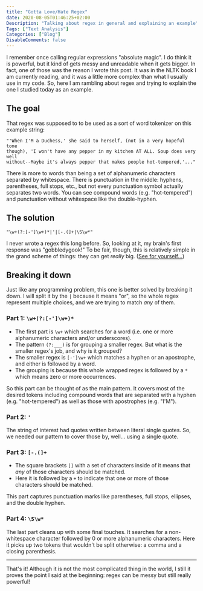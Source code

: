 ```yaml
---
title: "Gotta Love/Hate Regex"
date: 2020-08-05T01:46:25+02:00
Description: "Talking about regex in general and explaining an example"
Tags: ["Text Analysis"]
Categories: ["Blog"]
DisableComments: false
---
```


I remember once calling regular expressions "absolute magic". I do think it is
powerful, but it kind of gets messy and unreadable when it gets bigger. In fact,
one of those was the reason I wrote this post. It was in the NLTK book I am
currently reading, and it was a little more complex than what I usually use in
my code. So, here I am rambling about regex and trying to explain the one I
studied today as an example.

## The goal

That regex was supposed to to be used as a sort of word tokenizer on this
example string:

```
"'When I'M a Duchess,' she said to herself, (not in a very hopeful tone
though), 'I won't have any pepper in my kitchen AT ALL. Soup does very well
without--Maybe it's always pepper that makes people hot-tempered,'..."
```

There is more to words than being a set of alphanumeric characters separated by
whitespace. There is punctuation in the middle: hyphens, parentheses, full
stops, etc., but not every punctuation symbol actually separates two words.
You can see compound words (e.g. "hot-tempered") and punctuation without
whitespace like the double-hyphen.

## The solution

```
"\w+(?:[-']\w+)*|'|[-.(]+|\S\w*"
```

I never wrote a regex this long before. So, looking at it, my brain's first
response was "gobbledygook!" To be fair, though, this is relatively simple in
the grand scheme of things: they can get _really_ big.
([See for yourself...](https://stackoverflow.com/questions/201323/how-to-validate-an-email-address-using-a-regular-expression#201378))

## Breaking it down

Just like any programming problem, this one is better solved by breaking it
down. I will split it by the `|` because it means "or", so the whole regex
represent multiple choices, and we are trying to match _any_ of them.

### Part 1: `\w+(?:[-']\w+)*`

- The first part is `\w+` which searches for a word (i.e. one or more
  alphanumeric characters and/or underscores).
- The pattern `(?:___)` is for grouping a smaller regex. But what is the smaller
  regex's job, and why is it grouped?
- The smaller regex is `[-']\w+` which matches a hyphen or an apostrophe, and
  either is followed by a word. 
- The grouping is because this whole wrapped regex is followed by a `*` which
  means zero or more occurrences.

So this part can be thought of as the main pattern. It covers most of the
desired tokens including compound words that are separated with a hyphen (e.g.
"hot-tempered") as well as those with apostrophes (e.g. "I'M").

### Part 2: `'`

The string of interest had quotes written between literal single quotes. So, we
needed our pattern to cover those by, well... using a single quote.

### Part 3: `[-.(]+`

- The square brackets `[]` with a set of characters inside of it means that _any_
  of those characters should be matched.
- Here it is followed by a `+` to indicate that one or more of those characters
  should be matched.

This part captures punctuation marks like parentheses, full stops, ellipses, and
the double hyphen.

### Part 4: `\S\w*`

The last part cleans up with some final touches. It searches for a
non-whitespace character followed by 0 or more alphanumeric characters. Here it
picks up two tokens that wouldn't be split otherwise: a comma and a closing
parenthesis.

* * *

That's it! Although it is not the most complicated thing in the world, I still
it proves the point I said at the beginning: regex can be messy but still really
powerful!
